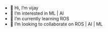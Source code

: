- 👋 Hi, I’m vijay
- 👀 I’m interested in ML | AI
- 🌱 I’m currently learning ROS
- 💞️ I’m looking to collaborate on ROS | AI | ML


<!---
vijay-robrosystems/vijay-robrosystems is a ✨ special ✨ repository because its `README.md` (this file) appears on your GitHub profile.
You can click the Preview link to take a look at your changes.
--->
